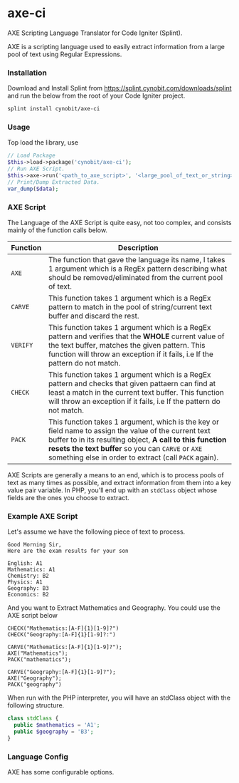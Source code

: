 # axe-ci
AXE Scripting Language Translator for Code Igniter (Splint).

AXE is a scripting language used to easily extract information from a large pool
of text using Regular Expressions.

### Installation ###
Download and Install Splint from https://splint.cynobit.com/downloads/splint and run the below from the root of your Code Igniter project.
```bash
splint install cynobit/axe-ci
```

### Usage ###
Top load the library, use
```php
// Load Package
$this->load->package('cynobit/axe-ci');
// Run AXE Script.
$this->axe->run('<path_to_axe_script>', '<large_pool_of_text_or_string>', $data);
// Print/Dump Extracted Data.
var_dump($data);
```

### AXE Script ###
The Language of the AXE Script is quite easy, not too complex, and consists mainly of the function calls below.

| Function | Description                                             |
| -------- | --------------------------------------------------------|
| `AXE`      | The function that gave the language its name, I takes 1 argument which is a RegEx pattern describing what should be removed/eliminated from the current pool of text.|
| `CARVE`      | This function takes 1 argument which is a RegEx pattern to match in the pool of string/current text buffer and discard the rest. |
| `VERIFY` | This function takes 1 argument which is a RegEx pattern and verifies that the __WHOLE__ current value of the text buffer, matches the given pattern. This function will throw an exception if it fails, i.e If the pattern do not match. |
| `CHECK` | This function takes 1 argument which is a RegEx pattern and checks that given pattaern can find at least a match in the current text buffer. This function will throw an exception if it fails, i.e If the pattern do not match. |
| `PACK` | This function takes 1 argument, which is the key or field name to assign the value of the current text buffer to in its resulting object, __A call to this function resets the text buffer__ so you can `CARVE` or `AXE` something else in order to extract (call `PACK` again). |

AXE Scripts are generally a means to an end, which is to process pools of text as many times as possible, and extract information from them into a key value pair variable. In PHP, you'll end up with an `stdClass` object whose fields are the ones you choose to extract.

### Example AXE Script ###

Let's assume we have the following piece of text to process.
```
Good Morning Sir,
Here are the exam results for your son

English: A1
Mathematics: A1
Chemistry: B2
Physics: A1
Geography: B3
Economics: B2
```
And you want to Extract Mathematics and Geography. You could use the AXE script below

```axe
CHECK("Mathematics:[A-F]{1}[1-9]?")
CHECK("Geography:[A-F]{1}[1-9]?:")

CARVE("Mathematics:[A-F]{1}[1-9]?");
AXE("Mathematics");
PACK("mathematics");

CARVE("Geography:[A-F]{1}[1-9]?");
AXE("Geography");
PACK("geography")
```

When run with the PHP interpreter, you will have an stdClass object with the following structure.

```php
class stdClass {
  public $mathematics = 'A1';
  public $geography = 'B3';
}
```

### Language Config ###
AXE has some configurable options.
